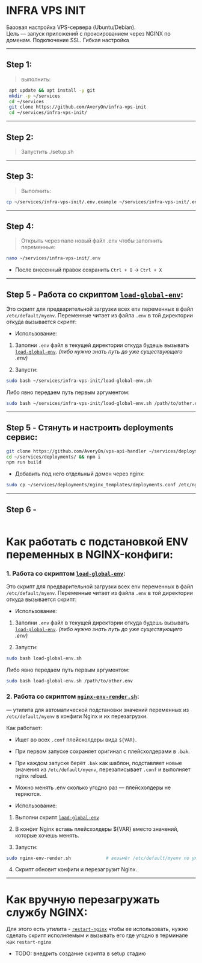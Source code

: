 # INFRA VPS INIT

Базовая настройка VPS-сервера (Ubuntu/Debian).  
Цель — запуск приложений с проксированием через NGINX по доменам.
Подключение SSL. Гибкая настройка

---

## Step 1:
> выполнить:
```bash
 apt update && apt install -y git
 mkdir -p ~/services
 cd ~/services
 git clone https://github.com/AveryOn/infra-vps-init
 cd ~/services/infra-vps-init/
```

---

## Step 2:
> Запустить ./setup.sh

---

## Step 3:
 > Выполнить:
 ```bash
 cp ~/services/infra-vps-init/.env.example ~/services/infra-vps-init/.env
 ```

---

## Step 4:
 > Открыть через nano новый файл .env чтобы заполнить переменные:
 ```bash
nano ~/services/infra-vps-init/.env
 ```

 * После внесенный правок сохранить `Ctrl + O` -> `Ctrl + X`

---

## Step 5 - Работа со скриптом [`load-global-env`](./load-global-env.sh):
 Это скрипт для предварительной загрузки всех env переменных в файл `/etc/default/myenv`.
 Переменные читает из файла `.env` в той директории откуда вызывается скрипт:

  * Использование:
  
   1. Заполни `.env` файл в текущей директории откуда будешь вызывать [`load-global-env`](./load-global-env.sh). _(либо нужно знать путь до уже существующего .env)_
   
   2. Запусти:
```bash
sudo bash ~/services/infra-vps-init/load-global-env.sh
```

Либо явно передаем путь первым аргументом:

```bash
sudo bash ~/services/infra-vps-init/load-global-env.sh /path/to/other.env
```

---

## Step 5 - Стянуть и настроить deployments сервис:
```bash
git clone https://github.com/AveryOn/vps-api-handler ~/services/deployments/
cd ~/services/deployments/ && npm i
npm run build
```

* Добавить под него отдельный домен через nginx:
```bash
sudo cp ~/services/deployments/nginx_templates/deployments.conf /etc/nginx/conf.d
```

---

## Step 6 - 
```bash

```


# Как работать с подстановкой ENV переменных в NGINX-конфиги:

### 1. Работа со скриптом [`load-global-env`](./load-global-env.sh):

 Это скрипт для предварительной загрузки всех env переменных в файл `/etc/default/myenv`.
 Переменные читает из файла `.env` в той директории откуда вызывается скрипт:

  * Использование:
  
   1. Заполни `.env` файл в текущей директории откуда будешь вызывать [`load-global-env`](./load-global-env.sh). _(либо нужно знать путь до уже существующего .env)_
   
   2. Запусти:
```bash
sudo bash load-global-env.sh
```

Либо явно передаем путь первым аргументом:

```bash
sudo bash load-global-env.sh /path/to/other.env
```


### 2. Работа со скриптом [`nginx-env-render.sh`](./nginx-env-render.sh):

 — утилита для автоматической подстановки значений переменных из `/etc/default/myenv` в конфиги Nginx и их перезагрузки.

 Как работает:
 * Ищет во всех `.conf` плейсхолдеры вида `${VAR}`.
 * При первом запуске сохраняет оригинал с плейсхолдерами в `.bak`.
 * При каждом запуске берёт `.bak` как шаблон, подставляет новые значения из `/etc/default/myenv`, перезаписывает `.conf` и выполняет nginx reload.
 * Можно менять .env сколько угодно раз — плейсхолдеры не теряются.
 
 * Использование:
 
  1. Выполни скрипт [`load-global-env`](./load-global-env.sh)
  
  2. В конфиг Nginx вставь плейсхолдеры ${VAR} вместо значений, которые хочешь менять.

  3. Запусти:
   ```bash
   sudo nginx-env-render.sh             # возьмёт /etc/default/myenv по умолчанию
   ```

  4. Скрипт обновит конфиги и перезагрузит Nginx.
 
---
 
# Как вручную перезагружать службу NGINX:

 Для этого есть утилита - [`restart-nginx`](./restart-nginx.sh)
 чтобы ее использовать, нужно сделать скрипт исполняемым и вызывать его где угодно в терминале как `restart-nginx`

 * TODO: внедрить создание скрипта в setup стадию